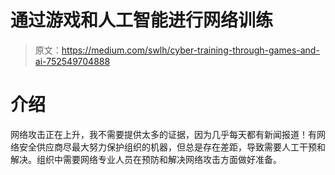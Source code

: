 # 通过游戏和人工智能进行网络训练

> 原文：<https://medium.com/swlh/cyber-training-through-games-and-ai-752549704888>

# 介绍

网络攻击正在上升，我不需要提供太多的证据，因为几乎每天都有新闻报道！有网络安全供应商尽最大努力保护组织的机器，但总是存在差距，导致需要人工干预和解决。组织中需要网络专业人员在预防和解决网络攻击方面做好准备。